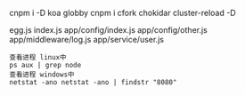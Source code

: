 cnpm i -D koa globby
cnpm i cfork chokidar cluster-reload -D

egg.js
index.js
app/config/index.js
app/config/other.js
app/middleware/log.js
app/service/user.js

    查看进程 linux中
    ps aux | grep node
    查看进程 windows中
    netstat -ano netstat -ano | findstr "8080"